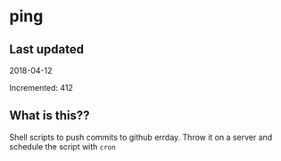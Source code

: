 # ping

## Last updated
2018-04-12

Incremented: 412

## What is this??
Shell scripts to push commits to github errday. Throw it on a server and schedule the script with `cron`

